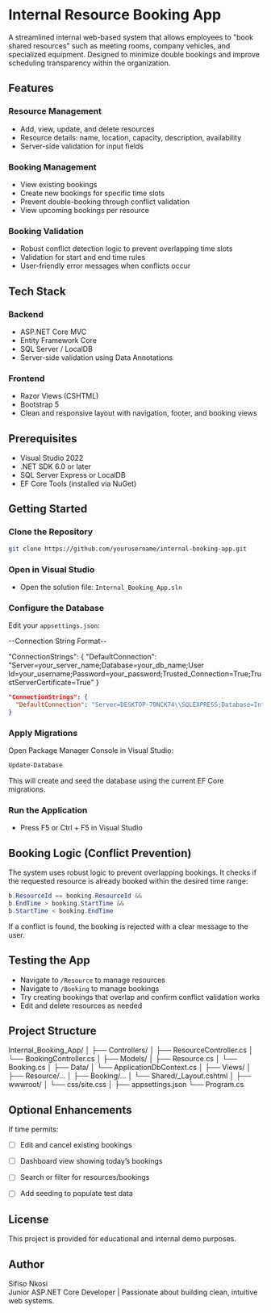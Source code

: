 # Internal Resource Booking App

A streamlined internal web-based system that allows employees to "book shared resources" such as meeting rooms, company vehicles, and specialized equipment. Designed to minimize double bookings and improve scheduling transparency within the organization.


## Features

### Resource Management
- Add, view, update, and delete resources
- Resource details: name, location, capacity, description, availability
- Server-side validation for input fields

### Booking Management
- View existing bookings
- Create new bookings for specific time slots
- Prevent double-booking through conflict validation
- View upcoming bookings per resource

### Booking Validation
- Robust conflict detection logic to prevent overlapping time slots
- Validation for start and end time rules
- User-friendly error messages when conflicts occur



## Tech Stack

### Backend
- ASP.NET Core MVC
- Entity Framework Core
- SQL Server / LocalDB
- Server-side validation using Data Annotations

### Frontend
- Razor Views (CSHTML)
- Bootstrap 5
- Clean and responsive layout with navigation, footer, and booking views


## Prerequisites

- Visual Studio 2022
- .NET SDK 6.0 or later
- SQL Server Express or LocalDB
- EF Core Tools (installed via NuGet)



## Getting Started

### Clone the Repository

```bash
git clone https://github.com/yourusername/internal-booking-app.git
```

### Open in Visual Studio

- Open the solution file: `Internal_Booking_App.sln`



### Configure the Database

Edit your `appsettings.json`:

--Connection String Format--

"ConnectionStrings": {
  "DefaultConnection": "Server=your_server_name;Database=your_db_name;User Id=your_username;Password=your_password;Trusted_Connection=True;TrustServerCertificate=True"
}

```json e.g
"ConnectionStrings": {
  "DefaultConnection": "Server=DESKTOP-70NCK74\\SQLEXPRESS;Database=InternalBookingDb;Trusted_Connection=True;TrustServerCertificate=True"
}
```



### Apply Migrations

Open Package Manager Console in Visual Studio:

```powershell
Update-Database
```

This will create and seed the database using the current EF Core migrations.



### Run the Application

- Press F5 or Ctrl + F5 in Visual Studio


## Booking Logic (Conflict Prevention)

The system uses robust logic to prevent overlapping bookings. It checks if the requested resource is already booked within the desired time range:

```csharp
b.ResourceId == booking.ResourceId &&
b.EndTime > booking.StartTime &&
b.StartTime < booking.EndTime
```

If a conflict is found, the booking is rejected with a clear message to the user.


## Testing the App

- Navigate to `/Resource` to manage resources
- Navigate to `/Booking` to manage bookings
- Try creating bookings that overlap and confirm conflict validation works
- Edit and delete resources as needed



## Project Structure


Internal_Booking_App/
│
├── Controllers/
│   ├── ResourceController.cs
│   └── BookingController.cs
│
├── Models/
│   ├── Resource.cs
│   └── Booking.cs
│
├── Data/
│   └── ApplicationDbContext.cs
│
├── Views/
│   ├── Resource/...
│   ├── Booking/...
│   └── Shared/_Layout.cshtml
│
├── wwwroot/
│   └── css/site.css
│
├── appsettings.json
└── Program.cs


## Optional Enhancements

If time permits:
- [ ] Edit and cancel existing bookings
- [ ] Dashboard view showing today’s bookings
- [ ] Search or filter for resources/bookings
- [ ] Add seeding to populate test data


## License

This project is provided for educational and internal demo purposes.


## Author

Sifiso Nkosi  
Junior ASP.NET Core Developer | Passionate about building clean, intuitive web systems.

